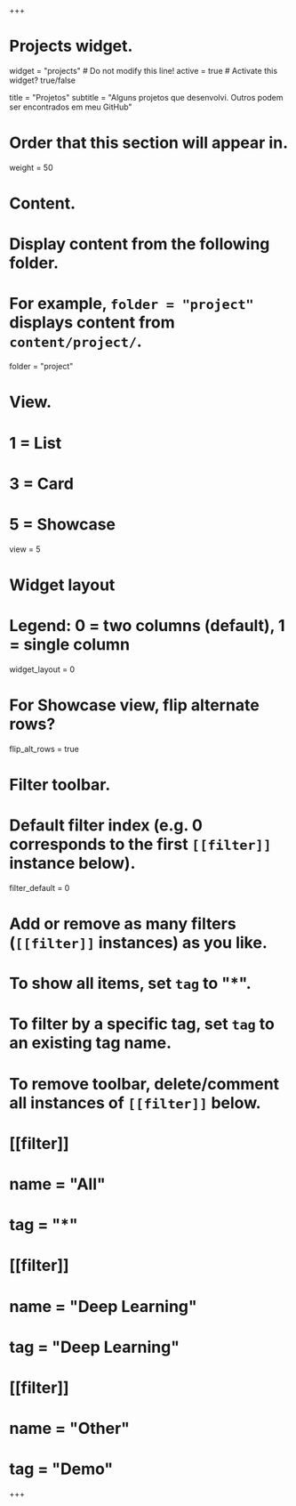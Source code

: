 +++
# Projects widget.
widget = "projects"  # Do not modify this line!
active = true  # Activate this widget? true/false

title = "Projetos"
subtitle = "Alguns projetos que desenvolvi. Outros podem ser encontrados em meu GitHub"

# Order that this section will appear in.
weight = 50

# Content.
# Display content from the following folder.
# For example, `folder = "project"` displays content from `content/project/`.
folder = "project"

# View.
#   1 = List
#   3 = Card
#   5 = Showcase
view = 5

# Widget layout
# Legend: 0 = two columns (default), 1 = single column
widget_layout = 0

# For Showcase view, flip alternate rows?
flip_alt_rows = true

# Filter toolbar.

# Default filter index (e.g. 0 corresponds to the first `[[filter]]` instance below).
filter_default = 0

# Add or remove as many filters (`[[filter]]` instances) as you like.
# To show all items, set `tag` to "*".
# To filter by a specific tag, set `tag` to an existing tag name.
# To remove toolbar, delete/comment all instances of `[[filter]]` below.
# [[filter]]
#   name = "All"
#   tag = "*"
#
# [[filter]]
#   name = "Deep Learning"
#   tag = "Deep Learning"
#
# [[filter]]
#   name = "Other"
#   tag = "Demo"

+++